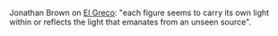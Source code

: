  Jonathan Brown on [El Greco](https://en.wikipedia.org/wiki/El_Greco): 
                                                                                        "each figure seems to carry its own light 
                                                                within or reflects the light that emanates from an unseen source".
